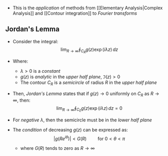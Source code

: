 - This is the _application_ of methods from [[Elementary Analysis|Complex Analysis]] and [[Contour integration]] to _Fourier transforms_

## Jordan's Lemma
- Consider the integral:
$$\lim_{R\to\infty} \oint_{C_R}g(z)\exp(i\lambda z)\,dz$$
- Where:
	- $\lambda>0$ is a _constant_
	- $g(z)$ is _analytic_ in the _upper half plane_, $\Im(z)>0$
	- The contour $C_R$ is a _semicircle_ of radius $R$ in the _upper half plane_

- Then, _Jordan's Lemma_ states that if $g(z)\to0$ uniformly on $C_R$ as $R\to\infty$, then:
$$\lim_{R\to\infty} \oint_{C_E}g(z)\exp(i\lambda z)\,dz=0$$
- For _negative_ $\lambda$, then the semicircle must be in the _lower half plane_
- The _condition_ of decreasing $g(z)$ can be expressed as:
$$|g(Re^{i\theta})|<G(R)\hspace{1cm}\text{for }0<\theta<\pi$$
	- where $G(R)$ tends to zero as $R\to\infty$

